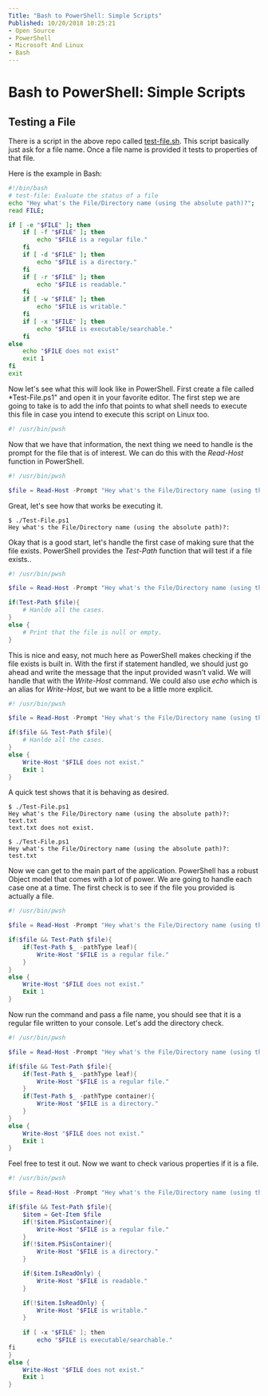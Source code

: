 ```yaml
---
Title: "Bash to PowerShell: Simple Scripts"
Published: 10/20/2018 10:25:21
- Open Source
- PowerShell
- Microsoft And Linux
- Bash 
---
```

# Bash to PowerShell: Simple Scripts


## Testing a File

There is a script in the above repo called [test-file.sh](https://github.com/ruanyf/simple-bash-scripts/blob/master/scripts/test-file.sh). This script basically just ask for a file name. Once a file name is provided it tests to properties of that file.

Here is the example in Bash:

```Bash
#!/bin/bash
# test-file: Evaluate the status of a file
echo "Hey what's the File/Directory name (using the absolute path)?";
read FILE;

if [ -e "$FILE" ]; then
    if [ -f "$FILE" ]; then
        echo "$FILE is a regular file."
    fi
    if [ -d "$FILE" ]; then
        echo "$FILE is a directory."
    fi
    if [ -r "$FILE" ]; then
        echo "$FILE is readable."
    fi
    if [ -w "$FILE" ]; then
        echo "$FILE is writable."
    fi
    if [ -x "$FILE" ]; then
        echo "$FILE is executable/searchable."
    fi
else
    echo "$FILE does not exist"
    exit 1
fi
exit
```

Now let's see what this will look like in PowerShell. First create a file called *Test-File.ps1" and open it in your favorite editor. The first step we are going to take is to add the info that points to what shell needs to execute this file in case you intend to execute this script on Linux too.

```PowerShell
#! /usr/bin/pwsh
```

Now that we have that information, the next thing we need to handle is the prompt for the file that is of interest. We can do this with the *Read-Host* function in PowerShell.

```PowerShell
#! /usr/bin/pwsh

$file = Read-Host -Prompt "Hey what's the File/Directory name (using the absolute path)?"
```

Great, let's see how that works be executing it.

```
$ ./Test-File.ps1
Hey what's the File/Directory name (using the absolute path)?: 
```

Okay that is a good start, let's handle the first case of making sure that the file exists. PowerShell provides the *Test-Path* function that will test if a file exists..

```PowerShell
#! /usr/bin/pwsh

$file = Read-Host -Prompt "Hey what's the File/Directory name (using the absolute path)?"

if(Test-Path $file){
    # Hanlde all the cases.
}
else {
    # Print that the file is null or empty.
}
```

This is nice and easy, not much here as PowerShell makes checking if the file exists is built in. With the first if statement handled, we should just go ahead and write the message that the input provided wasn't valid. We will handle that with the *Write-Host* command. We could also use *echo* which is an alias for *Write-Host*, but we want to be a little more explicit.

```PowerShell
#! /usr/bin/pwsh

$file = Read-Host -Prompt "Hey what's the File/Directory name (using the absolute path)?"

if($file && Test-Path $file){
    # Hanlde all the cases.
}
else {
    Write-Host "$FILE does not exist."
    Exit 1
}
```
 
A quick test shows that it is behaving as desired.

```
$ ./Test-File.ps1
Hey what's the File/Directory name (using the absolute path)?: text.txt
text.txt does not exist.

$ ./Test-File.ps1
Hey what's the File/Directory name (using the absolute path)?: test.txt
```

Now we can get to the main part of the application. PowerShell has a robust Object model that comes with a lot of power. We are going to handle each case one at a time. The first check is to see if the file you provided is actually a file.

```PowerShell
#! /usr/bin/pwsh

$file = Read-Host -Prompt "Hey what's the File/Directory name (using the absolute path)?"

if($file && Test-Path $file){
    if(Test-Path $_ -pathType leaf){
        Write-Host "$FILE is a regular file."
    }
}
else {
    Write-Host "$FILE does not exist."
    Exit 1
}
```

Now run the command and pass a file name, you should see that it is a regular file written to your console. Let's add the directory check.

```PowerShell
#! /usr/bin/pwsh

$file = Read-Host -Prompt "Hey what's the File/Directory name (using the absolute path)?"

if($file && Test-Path $file){
    if(Test-Path $_ -pathType leaf){
        Write-Host "$FILE is a regular file."
    }
    if(Test-Path $_ -pathType container){
        Write-Host "$FILE is a directory."
    }   
}
else {
    Write-Host "$FILE does not exist."
    Exit 1
}
```

Feel free to test it out. Now we want to check various properties if it is a file.

```PowerShell
#! /usr/bin/pwsh

$file = Read-Host -Prompt "Hey what's the File/Directory name (using the absolute path)?"

if($file && Test-Path $file){
    $item = Get-Item $file
    if(!$item.PSisContainer){
        Write-Host "$FILE is a regular file."
    }
    if(!$item.PSisContainer){
        Write-Host "$FILE is a directory."
    }  

    if($item.IsReadOnly) {
        Write-Host "$FILE is readable."
    }

    if(!$item.IsReadOnly) {
        Write-Host "$FILE is writable."
    }
    
    if [ -x "$FILE" ]; then
        echo "$FILE is executable/searchable."
fi 
}
else {
    Write-Host "$FILE does not exist."
    Exit 1
}
```